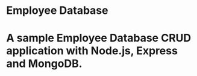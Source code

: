 # Employee Database
# A sample Employee Database CRUD application with Node.js, Express and MongoDB.


